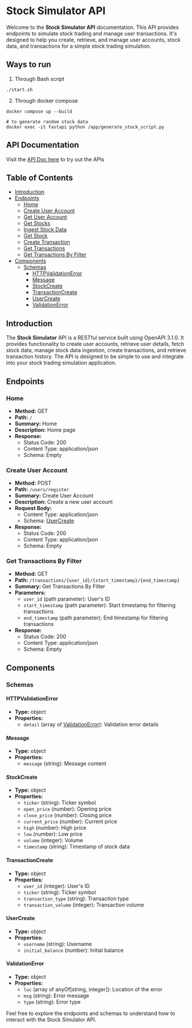 # Stock Simulator API

Welcome to the **Stock Simulator API** documentation. This API provides endpoints to simulate stock trading and manage user transactions. It's designed to help you create, retrieve, and manage user accounts, stock data, and transactions for a simple stock trading simulation.

## Ways to run
1. Through Bash script 
```
./start.sh
```
2. Through docker compose
```
docker compose up --build

# to generate random stock data
docker exec -it fastapi python /app/generate_stock_script.py
```

## API Documentation

Visit the [API Doc here](http://localhost:8000/docs#/) to try out the APIs
## Table of Contents

- [Introduction](#introduction)
- [Endpoints](#endpoints)
  - [Home](#home)
  - [Create User Account](#create-user-account)
  - [Get User Account](#get-user-account)
  - [Get Stocks](#get-stocks)
  - [Ingest Stock Data](#ingest-stock-data)
  - [Get Stock](#get-stock)
  - [Create Transaction](#create-transaction)
  - [Get Transactions](#get-transactions)
  - [Get Transactions By Filter](#get-transactions-by-filter)
- [Components](#components)
  - [Schemas](#schemas)
    - [HTTPValidationError](#httpvalidationerror)
    - [Message](#message)
    - [StockCreate](#stockcreate)
    - [TransactionCreate](#transactioncreate)
    - [UserCreate](#usercreate)
    - [ValidationError](#validationerror)

## Introduction

The **Stock Simulator** API is a RESTful service built using OpenAPI 3.1.0. It provides functionality to create user accounts, retrieve user details, fetch stock data, manage stock data ingestion, create transactions, and retrieve transaction history. The API is designed to be simple to use and integrate into your stock trading simulation application.

## Endpoints

### Home

- **Method:** GET
- **Path:** `/`
- **Summary:** Home
- **Description:** Home page
- **Response:**
  - Status Code: 200
  - Content Type: application/json
  - Schema: Empty

### Create User Account

- **Method:** POST
- **Path:** `/users/register`
- **Summary:** Create User Account
- **Description:** Create a new user account
- **Request Body:**
  - Content Type: application/json
  - Schema: [UserCreate](#usercreate)
- **Response:**
  - Status Code: 200
  - Content Type: application/json
  - Schema: Empty

<!-- Rest of the endpoints follow the same format... -->

### Get Transactions By Filter

- **Method:** GET
- **Path:** `/transactions/{user_id}/{start_timestamp}/{end_timestamp}`
- **Summary:** Get Transactions By Filter
- **Parameters:**
  - `user_id` (path parameter): User's ID
  - `start_timestamp` (path parameter): Start timestamp for filtering transactions
  - `end_timestamp` (path parameter): End timestamp for filtering transactions
- **Response:**
  - Status Code: 200
  - Content Type: application/json
  - Schema: Empty

## Components

### Schemas

#### HTTPValidationError

- **Type:** object
- **Properties:**
  - `detail` (array of [ValidationError](#validationerror)): Validation error details

#### Message

- **Type:** object
- **Properties:**
  - `message` (string): Message content

#### StockCreate

- **Type:** object
- **Properties:**
  - `ticker` (string): Ticker symbol
  - `open_price` (number): Opening price
  - `close_price` (number): Closing price
  - `current_price` (number): Current price
  - `high` (number): High price
  - `low` (number): Low price
  - `volume` (integer): Volume
  - `timestamp` (string): Timestamp of stock data

#### TransactionCreate

- **Type:** object
- **Properties:**
  - `user_id` (integer): User's ID
  - `ticker` (string): Ticker symbol
  - `transaction_type` (string): Transaction type
  - `transaction_volume` (integer): Transaction volume

#### UserCreate

- **Type:** object
- **Properties:**
  - `username` (string): Username
  - `initial_balance` (number): Initial balance

#### ValidationError

- **Type:** object
- **Properties:**
  - `loc` (array of anyOf[string, integer]): Location of the error
  - `msg` (string): Error message
  - `type` (string): Error type

Feel free to explore the endpoints and schemas to understand how to interact with the Stock Simulator API.
